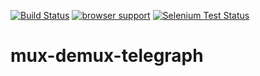 [![Build Status](https://travis-ci.org/lapanoid/mux-demux-telegraph.svg?branch=master)](https://travis-ci.org/lapanoid/mux-demux-telegraph)
[![browser support](https://ci.testling.com/lapanoid/mux-demux-telegraph.png)](http://ci.testling.com/lapanoid/mux-demux-telegraph)
[![Selenium Test Status](https://saucelabs.com/browser-matrix/lapanoid.svg)](https://saucelabs.com/u/lapanoid)

# mux-demux-telegraph
